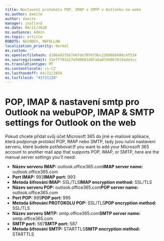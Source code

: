 ```yaml
---
title: Nastavení protokolu POP, IMAP a SMTP v Outlooku na webu
ms.author: daeite
author: daeite
manager: joallard
ms.date: 04/21/2020
ms.audience: Admin
ms.topic: article
ROBOTS: NOINDEX, NOFOLLOW
localization_priority: Normal
ms.custom: ''
ms.openlocfilehash: d106e02fbb7e67de707679bc226868b600c4f534
ms.sourcegitcommit: 55eff703a17e500681d8fa6a87eb067019ade3cc
ms.translationtype: MT
ms.contentlocale: cs-CZ
ms.lasthandoff: 04/22/2020
ms.locfileid: "43721128"
---
```

# <a name="pop-imap--smtp-settings-for-outlook-on-the-web"></a><span data-ttu-id="1cb57-102">POP, IMAP & nastavení smtp pro Outlook na webu</span><span class="sxs-lookup"><span data-stu-id="1cb57-102">POP, IMAP & SMTP settings for Outlook on the web</span></span>

<span data-ttu-id="1cb57-103">Pokud chcete přidat svůj účet Microsoft 365 do jiné e-mailové aplikace, která podporuje protokol POP, IMAP nebo SMTP, tady jsou ruční nastavení serveru, které budete potřebovat:</span><span class="sxs-lookup"><span data-stu-id="1cb57-103">If you want to add your Microsoft 365 account to another mail app that supports POP, IMAP, or SMTP, here are the manual server settings you'll need:</span></span>
  
- <span data-ttu-id="1cb57-104">**Název serveru IMAP:** outlook.office365.com</span><span class="sxs-lookup"><span data-stu-id="1cb57-104">**IMAP server name:** outlook.office365.com</span></span>
- <span data-ttu-id="1cb57-105">**Port IMAP:** 993</span><span class="sxs-lookup"><span data-stu-id="1cb57-105">**IMAP port:** 993</span></span>
- <span data-ttu-id="1cb57-106">**Metoda šifrování IMAP:** SSL/TLS</span><span class="sxs-lookup"><span data-stu-id="1cb57-106">**IMAP encryption method:** SSL/TLS</span></span>
- <span data-ttu-id="1cb57-107">**Název serveru POP:** outlook.office365.com</span><span class="sxs-lookup"><span data-stu-id="1cb57-107">**POP server name:** outlook.office365.com</span></span>  
- <span data-ttu-id="1cb57-108">**Port POP:** 995</span><span class="sxs-lookup"><span data-stu-id="1cb57-108">**POP port:** 995</span></span>  
- <span data-ttu-id="1cb57-109">**Metoda šifrování PROTOKOLU POP:** SSL/TLS</span><span class="sxs-lookup"><span data-stu-id="1cb57-109">**POP encryption method:** SSL/TLS</span></span>  
- <span data-ttu-id="1cb57-110">**Název serveru SMTP:** smtp.office365.com</span><span class="sxs-lookup"><span data-stu-id="1cb57-110">**SMTP server name:** smtp.office365.com</span></span>
- <span data-ttu-id="1cb57-111">**SMTP port:** 587</span><span class="sxs-lookup"><span data-stu-id="1cb57-111">**SMTP port:** 587</span></span>
- <span data-ttu-id="1cb57-112">**Metoda šifrování SMTP:** STARTTLS</span><span class="sxs-lookup"><span data-stu-id="1cb57-112">**SMTP encryption method:** STARTTLS</span></span>